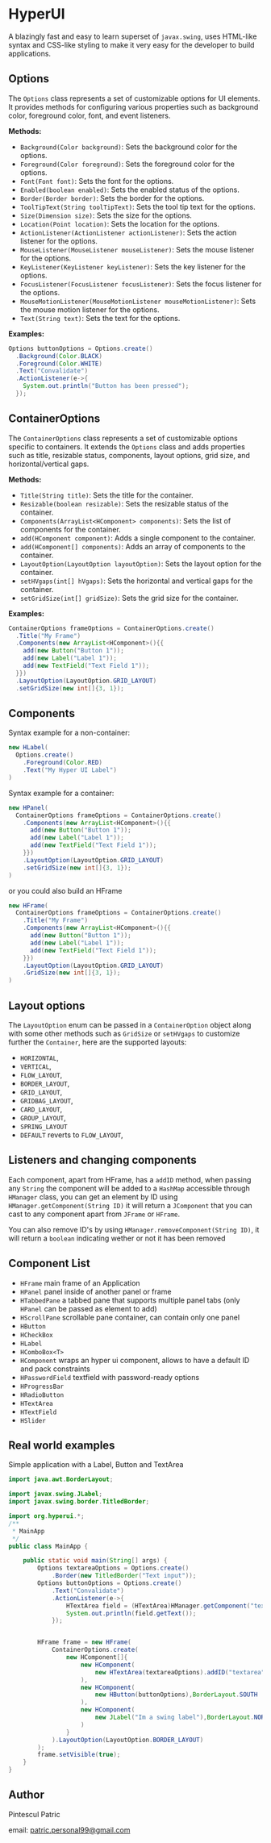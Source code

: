 # HyperUI

A blazingly fast and easy to learn superset of `javax.swing`, uses HTML-like syntax and CSS-like styling to make it very easy for the developer to build applications.

## Options

The `Options` class represents a set of customizable options for UI elements.
It provides methods for configuring various properties such as background color,
foreground color, font, and event listeners.

**Methods:**

* `Background(Color background)`: Sets the background color for the options.
* `Foreground(Color foreground)`: Sets the foreground color for the options.
* `Font(Font font)`: Sets the font for the options.
* `Enabled(boolean enabled)`: Sets the enabled status of the options.
* `Border(Border border)`: Sets the border for the options.
* `ToolTipText(String toolTipText)`: Sets the tool tip text for the options.
* `Size(Dimension size)`: Sets the size for the options.
* `Location(Point location)`: Sets the location for the options.
* `ActionListener(ActionListener actionListener)`: Sets the action listener for the options.
* `MouseListener(MouseListener mouseListener)`: Sets the mouse listener for the options.
* `KeyListener(KeyListener keyListener)`: Sets the key listener for the options.
* `FocusListener(FocusListener focusListener)`: Sets the focus listener for the options.
* `MouseMotionListener(MouseMotionListener mouseMotionListener)`: Sets the mouse motion listener for the options.
* `Text(String text)`: Sets the text for the options.

**Examples:**

```java
Options buttonOptions = Options.create()
  .Background(Color.BLACK)
  .Foreground(Color.WHITE)
  .Text("Convalidate")
  .ActionListener(e->{
    System.out.println("Button has been pressed");
  });
```

## ContainerOptions

The `ContainerOptions` class represents a set of customizable options specific to containers.
It extends the `Options` class and adds properties such as title, resizable status, components,
layout options, grid size, and horizontal/vertical gaps.

**Methods:**

* `Title(String title)`: Sets the title for the container.
* `Resizable(boolean resizable)`: Sets the resizable status of the container.
* `Components(ArrayList<HComponent> components)`: Sets the list of components for the container.
* `add(HComponent component)`: Adds a single component to the container.
* `add(HComponent[] components)`: Adds an array of components to the container.
* `LayoutOption(LayoutOption layoutOption)`: Sets the layout option for the container.
* `setHVgaps(int[] hVgaps)`: Sets the horizontal and vertical gaps for the container.
* `setGridSize(int[] gridSize)`: Sets the grid size for the container.

**Examples:**

```java
ContainerOptions frameOptions = ContainerOptions.create()
  .Title("My Frame")
  .Components(new ArrayList<HComponent>(){{
    add(new Button("Button 1"));
    add(new Label("Label 1"));
    add(new TextField("Text Field 1"));
  }})
  .LayoutOption(LayoutOption.GRID_LAYOUT)
  .setGridSize(new int[]{3, 1});
```

## Components

Syntax example for a non-container:

```java
new HLabel(
  Options.create()
    .Foreground(Color.RED)
    .Text("My Hyper UI Label")
)
```

Syntax example for a container:

```java
new HPanel(
  ContainerOptions frameOptions = ContainerOptions.create()
    .Components(new ArrayList<HComponent>(){{
      add(new Button("Button 1"));
      add(new Label("Label 1"));
      add(new TextField("Text Field 1"));
    }})
    .LayoutOption(LayoutOption.GRID_LAYOUT)
    .setGridSize(new int[]{3, 1});
)
```

or you could also build an HFrame

```java
new HFrame(
  ContainerOptions frameOptions = ContainerOptions.create()
    .Title("My Frame")
    .Components(new ArrayList<HComponent>(){{
      add(new Button("Button 1"));
      add(new Label("Label 1"));
      add(new TextField("Text Field 1"));
    }})
    .LayoutOption(LayoutOption.GRID_LAYOUT)
    .GridSize(new int[]{3, 1});
)
```

## Layout options

The `LayoutOption` enum can be passed in a `ContainerOption` object along with some other methods such as `GridSize` or `setHVgaps` to customize further the `Container`, here are the supported layouts:

* `HORIZONTAL`,
* `VERTICAL`,
* `FLOW_LAYOUT`,
* `BORDER_LAYOUT`,
* `GRID_LAYOUT`,
* `GRIDBAG_LAYOUT`,
* `CARD_LAYOUT`,
* `GROUP_LAYOUT`,
* `SPRING_LAYOUT`
* `DEFAULT` reverts to `FLOW_LAYOUT`,

## Listeners and changing components

Each component, apart from HFrame, has a `addID` method, when passing any `String` the component will be added to a `HashMap` accessible through `HManager` class, you can get an element by ID using `HManager.getComponent(String ID)` it will return a `JComponent` that you can cast to any component apart from `JFrame` or `HFrame`.

You can also remove ID's by using `HManager.removeComponent(String ID)`, it will return a `boolean` indicating wether or not it has been removed

## Component List

* `HFrame` main frame of an Application
* `HPanel` panel inside of another panel or frame
* `HTabbedPane` a tabbed pane that supports multiple panel tabs (only `HPanel` can be passed as element to add)
* `HScrollPane` scrollable pane container, can contain only one panel
* `HButton`
* `HCheckBox`
* `HLabel`
* `HComboBox<T>`
* `HComponent` wraps an hyper ui component, allows to have a default ID and pack constraints
* `HPasswordField` textfield with password-ready options
* `HProgressBar`
* `HRadioButton`
* `HTextArea`
* `HTextField`
* `HSlider`

## Real world examples

Simple application with a Label, Button and TextArea

```java
import java.awt.BorderLayout;

import javax.swing.JLabel;
import javax.swing.border.TitledBorder;

import org.hyperui.*;
/**
 * MainApp
 */
public class MainApp {

    public static void main(String[] args) {
        Options textareaOptions = Options.create()
            .Border(new TitledBorder("Text input"));
        Options buttonOptions = Options.create()
            .Text("Convalidate")
            .ActionListener(e->{
                HTextArea field = (HTextArea)HManager.getComponent("textarea");
                System.out.println(field.getText());
            });


        HFrame frame = new HFrame(
            ContainerOptions.create(
                new HComponent[]{
                    new HComponent(
                        new HTextArea(textareaOptions).addID("textarea"),BorderLayout.CENTER
                    ),
                    new HComponent(
                        new HButton(buttonOptions),BorderLayout.SOUTH
                    ),
                    new HComponent(
                        new JLabel("Im a swing label"),BorderLayout.NORTH
                    )
                }
            ).LayoutOption(LayoutOption.BORDER_LAYOUT)
        );
        frame.setVisible(true);
    }
}
```

## Author

Pintescul Patric

email: [patric.personal99@gmail.com](mailto:patric.personal99@gmail.com)
